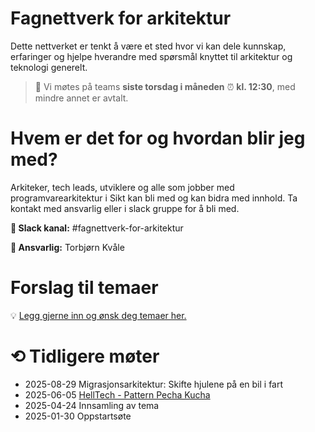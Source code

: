 # Fagnettverk for arkitektur

Dette nettverket er tenkt å være et sted hvor vi kan dele kunnskap, erfaringer og hjelpe hverandre med spørsmål knyttet til arkitektur og teknologi generelt.

> 📅 Vi møtes på teams **siste torsdag i måneden** ⏰ **kl. 12:30**, med mindre annet er avtalt.

# Hvem er det for og hvordan blir jeg med?

Arkiteker, tech leads, utviklere og alle som jobber med programvarearkitektur i Sikt kan bli med og kan bidra med innhold. Ta kontakt med ansvarlig eller i slack gruppe for å bli med.

**💬 Slack kanal:** #fagnettverk-for-arkitektur

**🥸 Ansvarlig:** Torbjørn Kvåle

# Forslag til temaer

💡 [Legg gjerne inn og ønsk deg temaer her.](FORSLAG.md)

# ⟲ Tidligere møter 
- 2025-08-29 Migrasjonsarkitektur: Skifte hjulene på en bil i fart
- 2025-06-05 [HellTech - Pattern Pecha Kucha](https://sikt.atlassian.net/wiki/spaces/HELL/pages/3516923905/Program+for+Helltech+2025#ProgramforHelltech2025-Fagnettverkforarkitektur:PatternPechaKucha)
- 2025-04-24 Innsamling av tema
- 2025-01-30 Oppstartsøte



